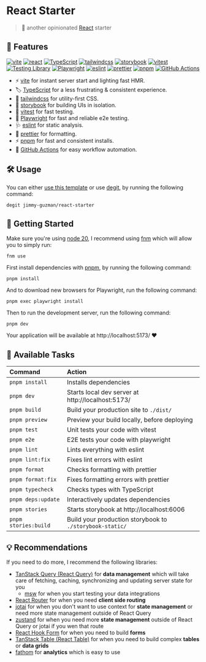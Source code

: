 # React Starter

> 🍱 another opinionated [React][react] starter

## 🐣 Features

[![vite](https://img.shields.io/badge/Vite-B73BFE?style=for-the-badge&logo=vite&logoColor=FFD62E)][vite]
[![react](https://img.shields.io/badge/React-20232A?style=for-the-badge&logo=react&logoColor=61DAFB)][react]
[![TypeScript](https://img.shields.io/badge/TypeScript-007ACC?style=for-the-badge&logo=typescript&logoColor=white)][TypeScript]
[![tailwindcss](https://img.shields.io/badge/Tailwind_CSS-38B2AC?style=for-the-badge&logo=tailwind-css&logoColor=white)][tailwindcss]
[![storybook](https://img.shields.io/badge/storybook-FF4785?style=for-the-badge&logo=storybook&logoColor=white)][storybook]
[![vitest](https://img.shields.io/badge/vitest-6E9F18?style=for-the-badge&logo=vitest&logoColor=white)][vitest]
[![Testing Library](https://img.shields.io/badge/-testinglibrary-%23E33332?style=for-the-badge&logo=testinglibrary&logoColor=white)][Testing Library]
[![Playwright](https://img.shields.io/badge/Playwright-45ba4b?style=for-the-badge&logo=Playwright&logoColor=white)][Playwright]
[![eslint](https://img.shields.io/badge/eslint-3A33D1?style=for-the-badge&logo=eslint&logoColor=white)][eslint]
[![prettier](https://img.shields.io/badge/prettier-1A2C34?style=for-the-badge&logo=prettier&logoColor=F7BA3E)][prettier]
[![pnpm](https://img.shields.io/badge/pnpm-%234a4a4a.svg?style=for-the-badge&logo=pnpm&logoColor=f69220)][pnpm]
[![GitHub Actions](https://img.shields.io/badge/GitHub_Actions-2088FF?style=for-the-badge&logo=github-actions&logoColor=white)][GitHub Actions]

- ⚡️ [vite][vite] for instant server start and lighting fast HMR.
- 🏷️ [TypeScript][TypeScript] for a less frustrating & consistent experience.
- 💄 [tailwindcss][tailwindcss] for utility-first CSS.
- 🧱 [storybook][storybook] for building UIs in isolation.
- 🧪 [vitest][vitest] for fast testing.
- 🧪 [Playwright][Playwright] for fast and reliable e2e testing.
- 🩺 [eslint][eslint] for static analysis.
- 🎨 [prettier][prettier] for formatting.
- ⚡️ [pnpm][pnpm] for fast and consistent installs.
- 👷 [GitHub Actions][GitHub Actions] for easy workflow automation.

## 🛠️ Usage

You can either [use this template](https://github.com/jimmy-guzman/react-starter/generate) or use [degit](https://github.com/Rich-Harris/degit), by running the following command:

```
degit jimmy-guzman/react-starter
```

## 🏁 Getting Started

Make sure you're using [node 20](https://nodejs.dev/en/about/releases), I recommend using [fnm](https://github.com/Schniz/fnm) which will allow you to simply run:

```
fnm use
```

First install dependencies with [pnpm](https://pnpm.io/installation), by running the following command:

```
pnpm install
```

And to download new browsers for Playwright, run the following command:

```
pnpm exec playwright install
```

Then to run the development server, run the following command:

```
pnpm dev
```

Your application will be available at http://localhost:5173/ ❤️

## 🧞 Available Tasks

| Command              | Action                                                   |
| :------------------- | :------------------------------------------------------- |
| `pnpm install`       | Installs dependencies                                    |
| `pnpm dev`           | Starts local dev server at http://localhost:5173/        |
| `pnpm build`         | Build your production site to `./dist/`                  |
| `pnpm preview`       | Preview your build locally, before deploying             |
| `pnpm test`          | Unit tests your code with vitest                         |
| `pnpm e2e`           | E2E tests your code with playwright                      |
| `pnpm lint`          | Lints everything with eslint                             |
| `pnpm lint:fix`      | Fixes lint errors with eslint                            |
| `pnpm format`        | Checks formatting with prettier                          |
| `pnpm format:fix`    | Fixes formatting errors with prettier                    |
| `pnpm typecheck`     | Checks types with TypeScript                             |
| `pnpm deps:update`   | Interactively updates dependencies                       |
| `pnpm stories`       | Starts storybook at http://localhost:6006                |
| `pnpm stories:build` | Build your production storybook to `./storybook-static/` |

## 💡 Recommendations

If you need to do more, I recommend the following libraries:

- [TanStack Query (React Query)](https://tanstack.com/query/v5/docs/react/overview) for **data management** which will take care of fetching, caching, synchronizing and updating server state for you
  - [msw](https://mswjs.io) for when you start testing your data integrations
- [React Router](https://reactrouter.com/en/main) for when you need **client side routing**
- [jotai](https://jotai.org) for when you don't want to use context for **state management** or need more state management outside of React Query
- [zustand](https://github.com/pmndrs/zustand) for when you need more **state management** outside of React Query or jotai if you wen that route
- [React Hook Form](https://react-hook-form.com) for when you need to build **forms**
- [TanStack Table (React Table)](https://tanstack.com/table/v8) for when you need to build complex **tables** or **data grids**
- [fathom](https://usefathom.com) for **analytics** which is easy to use

<!-- features references start -->

[vite]: https://vitejs.dev
[react]: https://react.dev
[TypeScript]: https://www.typescriptlang.org
[tailwindcss]: https://tailwindcss.com
[storybook]: https://storybook.js.org/
[eslint]: https://eslint.org
[vitest]: https://vitest.dev/guide/why.html
[Testing Library]: https://testing-library.com/docs/guiding-principles
[Playwright]: https://playwright.dev
[prettier]: https://prettier.io
[pnpm]: https://pnpm.io
[GitHub Actions]: https://github.com/features/actions

<!-- features references end -->
